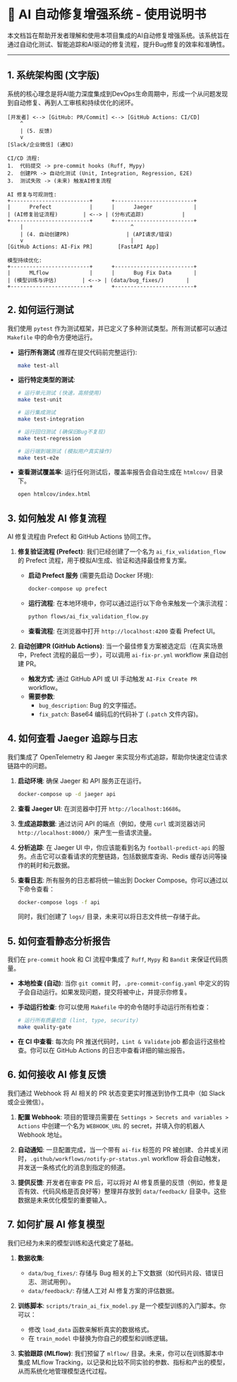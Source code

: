 # 📘 AI 自动修复增强系统 - 使用说明书

本文档旨在帮助开发者理解和使用本项目集成的AI自动修复增强系统。该系统旨在通过自动化测试、智能追踪和AI驱动的修复流程，提升Bug修复的效率和准确性。

---

## 1. 系统架构图 (文字版)

系统的核心理念是将AI能力深度集成到DevOps生命周期中，形成一个从问题发现到自动修复、再到人工审核和持续优化的闭环。

```
[开发者] <--> [GitHub: PR/Commit] <--> [GitHub Actions: CI/CD]
    ^
    | (5. 反馈)
    v
[Slack/企业微信] (通知)

CI/CD 流程:
1.  代码提交 -> pre-commit hooks (Ruff, Mypy)
2.  创建PR -> 自动化测试 (Unit, Integration, Regression, E2E)
3.  测试失败 -> (未来) 触发AI修复流程

AI 修复与可观测性:
+-------------------------+      +-------------------------+
|      Prefect            |      |      Jaeger             |
| (AI修复验证流程)        | <--> | (分布式追踪)            |
+-------------------------+      +-------------------------+
    |                                  ^
    | (4. 自动创建PR)                  | (API请求/错误)
    v                                  |
[GitHub Actions: AI-Fix PR]        [FastAPI App]

模型持续优化:
+-------------------------+      +-------------------------+
|      MLflow             |      |      Bug Fix Data       |
| (模型训练与评估)        | <--> | (data/bug_fixes/)       |
+-------------------------+      +-------------------------+
```

## 2. 如何运行测试

我们使用 `pytest` 作为测试框架，并已定义了多种测试类型。所有测试都可以通过 `Makefile` 中的命令方便地运行。

- **运行所有测试** (推荐在提交代码前完整运行):
  ```bash
  make test-all
  ```

- **运行特定类型的测试**:
  ```bash
  # 运行单元测试 (快速，高频使用)
  make test-unit

  # 运行集成测试
  make test-integration

  # 运行回归测试 (确保旧Bug不复现)
  make test-regression

  # 运行端到端测试 (模拟用户真实操作)
  make test-e2e
  ```

- **查看测试覆盖率**:
  运行任何测试后，覆盖率报告会自动生成在 `htmlcov/` 目录下。
  ```bash
  open htmlcov/index.html
  ```

## 3. 如何触发 AI 修复流程

AI 修复流程由 Prefect 和 GitHub Actions 协同工作。

1.  **修复验证流程 (Prefect)**:
    我们已经创建了一个名为 `ai_fix_validation_flow` 的 Prefect 流程，用于模拟AI生成、验证和选择最佳修复方案。

    - **启动 Prefect 服务** (需要先启动 Docker 环境):
      ```bash
      docker-compose up prefect
      ```
    - **运行流程**:
      在本地环境中，你可以通过运行以下命令来触发一个演示流程：
      ```bash
      python flows/ai_fix_validation_flow.py
      ```
    - **查看流程**:
      在浏览器中打开 `http://localhost:4200` 查看 Prefect UI。

2.  **自动创建PR (GitHub Actions)**:
    当一个最佳修复方案被选定后（在真实场景中，Prefect 流程的最后一步），可以调用 `ai-fix-pr.yml` workflow 来自动创建 PR。

    - **触发方式**: 通过 GitHub API 或 UI 手动触发 `AI-Fix Create PR` workflow。
    - **需要参数**:
      - `bug_description`: Bug 的文字描述。
      - `fix_patch`: Base64 编码后的代码补丁 (`.patch` 文件内容)。

## 4. 如何查看 Jaeger 追踪与日志

我们集成了 OpenTelemetry 和 Jaeger 来实现分布式追踪，帮助你快速定位请求链路中的问题。

1.  **启动环境**:
    确保 Jaeger 和 API 服务正在运行。
    ```bash
    docker-compose up -d jaeger api
    ```

2.  **查看 Jaeger UI**:
    在浏览器中打开 `http://localhost:16686`。

3.  **生成追踪数据**:
    通过访问 API 的端点（例如，使用 `curl` 或浏览器访问 `http://localhost:8000/`）来产生一些请求流量。

4.  **分析追踪**:
    在 Jaeger UI 中，你应该能看到名为 `football-predict-api` 的服务。点击它可以查看请求的完整链路，包括数据库查询、Redis 缓存访问等操作的耗时和元数据。

5.  **查看日志**:
    所有服务的日志都将统一输出到 Docker Compose。你可以通过以下命令查看：
    ```bash
    docker-compose logs -f api
    ```
    同时，我们创建了 `logs/` 目录，未来可以将日志文件统一存储于此。

## 5. 如何查看静态分析报告

我们在 `pre-commit` hook 和 CI 流程中集成了 `Ruff`, `Mypy` 和 `Bandit` 来保证代码质量。

- **本地检查 (自动)**:
  当你 `git commit` 时，`.pre-commit-config.yaml` 中定义的钩子会自动运行。如果发现问题，提交将被中止，并提示你修复。

- **手动运行检查**:
  你可以使用 `Makefile` 中的命令随时手动运行所有检查：
  ```bash
  # 运行所有质量检查 (lint, type, security)
  make quality-gate
  ```

- **在 CI 中查看**:
  每次向 PR 推送代码时，`Lint & Validate` job 都会运行这些检查。你可以在 GitHub Actions 的日志中查看详细的输出报告。

## 6. 如何接收 AI 修复反馈

我们通过 Webhook 将 AI 相关的 PR 状态变更实时推送到协作工具中（如 Slack 或企业微信）。

1.  **配置 Webhook**:
    项目的管理员需要在 `Settings > Secrets and variables > Actions` 中创建一个名为 `WEBHOOK_URL` 的 secret，并填入你的机器人 Webhook 地址。

2.  **自动通知**:
    一旦配置完成，当一个带有 `ai-fix` 标签的 PR 被创建、合并或关闭时，`.github/workflows/notify-pr-status.yml` workflow 将会自动触发，并发送一条格式化的消息到指定的频道。

3.  **提供反馈**:
    开发者在审查 PR 后，可以将对 AI 修复质量的反馈（例如，修复是否有效、代码风格是否良好等）整理并存放到 `data/feedback/` 目录中。这些数据是未来优化模型的重要输入。

## 7. 如何扩展 AI 修复模型

我们已经为未来的模型训练和迭代奠定了基础。

1.  **数据收集**:
    - `data/bug_fixes/`: 存储与 Bug 相关的上下文数据（如代码片段、错误日志、测试用例）。
    - `data/feedback/`: 存储人工对 AI 修复方案的评估数据。

2.  **训练脚本**:
    `scripts/train_ai_fix_model.py` 是一个模型训练的入门脚本。你可以：
    - 修改 `load_data` 函数来解析真实的数据格式。
    - 在 `train_model` 中替换为你自己的模型和训练逻辑。

3.  **实验跟踪 (MLflow)**:
    我们预留了 `mlflow/` 目录。未来，你可以在训练脚本中集成 MLflow Tracking，以记录和比较不同实验的参数、指标和产出的模型，从而系统化地管理模型迭代过程。
